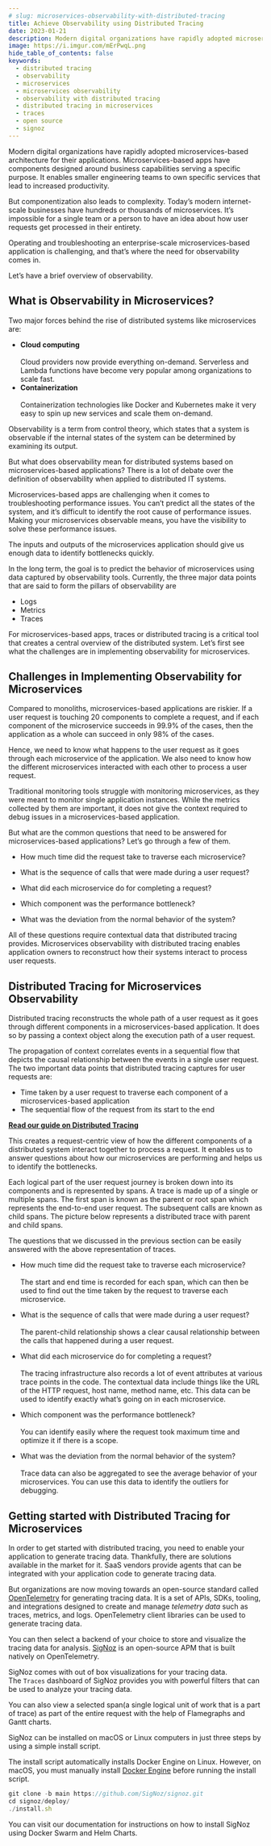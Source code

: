 ```yaml
---
# slug: microservices-observability-with-distributed-tracing
title: Achieve Observability using Distributed Tracing
date: 2023-01-21
description: Modern digital organizations have rapidly adopted microservices-based architecture for their applications. But microservices architecture is complex, and troubleshooting performance issues is challenging. Making your microservices observable with distributed tracing is critical to solve...
image: https://i.imgur.com/mErPwqL.png
hide_table_of_contents: false
keywords: 
  - distributed tracing
  - observability
  - microservices
  - microservices observability
  - observability with distributed tracing
  - distributed tracing in microservices
  - traces
  - open source
  - signoz
---
```


<!-- <head>
  <link rel="canonical" href="https://signoz.io/blog/microservices-observability-with-distributed-tracing/"/>
</head> -->

Modern digital organizations have rapidly adopted microservices-based architecture for their applications. Microservices-based apps have components designed around business capabilities serving a specific purpose. It enables smaller engineering teams to own specific services that lead to increased productivity.



<!-- ![Cover Image](/img/blog/2022/03/observability_microservices_based_apps_cover.webp) -->

But componentization also leads to complexity. Today’s modern internet-scale businesses have hundreds or thousands of microservices. It’s impossible for a single team or a person to have an idea about how user requests get processed in their entirety.

Operating and troubleshooting an enterprise-scale microservices-based application is challenging, and that’s where the need for observability comes in.

Let’s have a brief overview of observability.

## What is Observability in Microservices?

Two major forces behind the rise of distributed systems like microservices are:

- **Cloud computing**<br></br>
Cloud providers now provide everything on-demand. Serverless and Lambda functions have become very popular among organizations to scale fast.
- **Containerization**<br></br>
Containerization technologies like Docker and Kubernetes make it very easy to spin up new services and scale them on-demand.

Observability is a term from control theory, which states that a system is observable if the internal states of the system can be determined by examining its output.

But what does observability mean for distributed systems based on microservices-based applications? There is a lot of debate over the definition of observability when applied to distributed IT systems.

Microservices-based apps are challenging when it comes to troubleshooting performance issues. You can’t predict all the states of the system, and it’s difficult to identify the root cause of performance issues. Making your microservices observable means, you have the visibility to solve these performance issues.

The inputs and outputs of the microservices application should give us enough data to identify bottlenecks quickly.

In the long term, the goal is to predict the behavior of microservices using data captured by observability tools. Currently, the three major data points that are said to form the pillars of observability are

- Logs
- Metrics
- Traces

For microservices-based apps, traces or distributed tracing is a critical tool that creates a central overview of the distributed system. Let’s first see what the challenges are in implementing observability for microservices.

## Challenges in Implementing Observability for Microservices

Compared to monoliths, microservices-based applications are riskier. If a user request is touching 20 components to complete a request, and if each component of the microservice succeeds in 99.9% of the cases, then the application as a whole can succeed in only 98% of the cases.

Hence, we need to know what happens to the user request as it goes through each microservice of the application. We also need to know how the different microservices interacted with each other to process a user request.

Traditional monitoring tools struggle with monitoring microservices, as they were meant to monitor single application instances. While the metrics collected by them are important, it does not give the context required to debug issues in a microservices-based application.

But what are the common questions that need to be answered for microservices-based applications? Let’s go through a few of them.

- How much time did the request take to traverse each microservice?

- What is the sequence of calls that were made during a user request?

- What did each microservice do for completing a request?

- Which component was the performance bottleneck?

- What was the deviation from the normal behavior of the system?

All of these questions require contextual data that distributed tracing provides. Microservices observability with distributed tracing enables application owners to reconstruct how their systems interact to process user requests.

## Distributed Tracing for Microservices Observability

Distributed tracing reconstructs the whole path of a user request as it goes through different components in a microservices-based application. It does so by passing a context object along the execution path of a user request. 

The propagation of context correlates events in a sequential flow that depicts the causal relationship between the events in a single user request. The two important data points that distributed tracing captures for user requests are:

- Time taken by a user request to traverse each component of a microservices-based application
- The sequential flow of the request from its start to the end

**[Read our guide on Distributed Tracing](https://signoz.io/distributed-tracing/)**

This creates a request-centric view of how the different components of a distributed system interact together to process a request. It enables us to answer questions about how our microservices are performing and helps us to identify the bottlenecks.

Each logical part of the user request journey is broken down into its components and is represented by spans. A trace is made up of a single or multiple spans. The first span is known as the parent or root span which represents the end-to-end user request. The subsequent calls are known as child spans. The picture below represents a distributed trace with parent and child spans. 

<!-- import Screenshot from "@theme/Screenshot" -->

<!-- <Screenshot
    alt="Distributed Tracing shown as Flamegraphs"
    height={500}
    src="/img/blog/2022/02/trace_spans.webp"
    title="Distributed Tracing breaks down a user request into the components that it touches. The width of the bars is proportional to the time a given operation took."
    width={700}
/> -->

The questions that we discussed in the previous section can be easily answered with the above representation of traces.

- How much time did the request take to traverse each microservice?<br></br>
The start and end time is recorded for each span, which can then be used to find out the time taken by the request to traverse each microservice.

- What is the sequence of calls that were made during a user request?<br></br>
The parent-child relationship shows a clear causal relationship between the calls that happened during a user request.

- What did each microservice do for completing a request?<br></br>
The tracing infrastructure also records a lot of event attributes at various trace points in the code. The contextual data include things like the URL of the HTTP request, host name, method name, etc. This data can be used to identify exactly what’s going on in each microservice.

- Which component was the performance bottleneck?<br></br>
You can identify easily where the request took maximum time and optimize it if there is a scope.

- What was the deviation from the normal behavior of the system?<br></br>
Trace data can also be aggregated to see the average behavior of your microservices. You can use this data to identify the outliers for debugging.

## Getting started with Distributed Tracing for Microservices

In order to get started with distributed tracing, you need to enable your application to generate tracing data. Thankfully, there are solutions available in the market for it. SaaS vendors provide agents that can be integrated with your application code to generate tracing data.

But organizations are now moving towards an open-source standard called <a href = "https://opentelemetry.io/" rel="noopener noreferrer nofollow" target="_blank" >OpenTelemetry</a> for generating tracing data. It is a set of APIs, SDKs, tooling, and integrations designed to create and manage *telemetry data* such as traces, metrics, and logs. OpenTelemetry client libraries can be used to generate tracing data.

You can then select a backend of your choice to store and visualize the tracing data for analysis. [SigNoz](https://signoz.io/) is an open-source APM that is built natively on OpenTelemetry.

SigNoz comes with out of box visualizations for your tracing data. The `Traces` dashboard of SigNoz provides you with powerful filters that can be used to analyze your tracing data.

<!-- <Screenshot
    alt="Traces tab of SigNoz dashboard"
    height={500}
    src="/img/blog/2022/03/dt_traces_tab.webp"
    title="The Traces tab of SigNoz provides powerful filters like service name, status, HTTP status code, operation, etc. to analyze your traces data quickly."
    width={700}
/> -->

You can also view a selected span(a single logical unit of work that is a part of trace) as part of the entire request with the help of Flamegraphs and Gantt charts.

<!-- <Screenshot
    alt="Flamegraphs and Gantt Charts"
    height={500}
    src="/img/blog/2022/03/dt_trace_details_tab.webp"
    title="Flamegraphs and Gantt Charts visualizing the journey of a user request from a single trace data (SigNoz Dashboard)"
    width={700}
/> -->


SigNoz can be installed on macOS or Linux computers in just three steps by using a simple install script.

The install script automatically installs Docker Engine on Linux. However, on macOS, you must manually install <a href = "https://docs.docker.com/engine/install/" rel="noopener noreferrer nofollow" target="_blank" >Docker Engine</a> before running the install script.

```jsx
git clone -b main https://github.com/SigNoz/signoz.git
cd signoz/deploy/
./install.sh
```

You can visit our documentation for instructions on how to install SigNoz using Docker Swarm and Helm Charts.

<!-- [![Deployment Docs](/img/blog/common/deploy_docker_documentation.webp)](https://signoz.io/docs/install/docker/?utm_source=blog&utm_medium=observability_in_microservices) -->

<!-- ## Further Reading

**Examples of Distributed Tracing**

[Implementing Distributed Tracing in a Java application](https://signoz.io/blog/distributed-tracing-java/)

[Implementing Distributed Tracing in a Nodejs application](https://signoz.io/blog/distributed-tracing-nodejs/)

**More articles on Distributed Tracing**

[Complete Guide on Distributed Tracing](https://signoz.io/distributed-tracing/)

[Spans - a key concept of Distributed Tracing](https://signoz.io/blog/distributed-tracing-span/)

[Context Propagation in Distributed Tracing](https://signoz.io/blog/context-propagation-in-distributed-tracing/) -->
